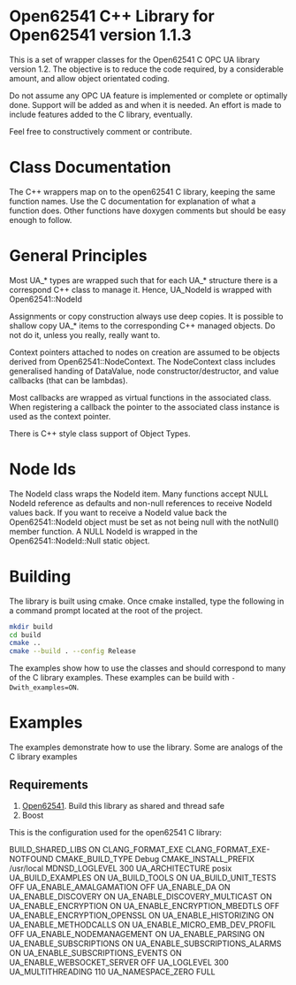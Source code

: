 # Open62541 C++ Library for Open62541 version 1.1.3

This is a set of wrapper classes for the Open62541 C OPC UA library version 1.2. The objective is to reduce the code 
required, by a considerable amount, and allow object orientated coding.

Do not assume any OPC UA feature is implemented or complete or optimally done. Support will be added as and when 
it is needed. An effort is made to include features added to the C library, eventually.

Feel free to constructively comment or contribute.

# Class Documentation

The C++ wrappers map on to the open62541 C library, keeping the same function names. Use the C documentation for explanation of what a function does. Other functions have doxygen comments but should be easy enough to follow.


# General Principles

Most UA_* types are wrapped such that for each UA_* structure there is a correspond C++ class to manage it. Hence,
UA_NodeId is wrapped with Open62541::NodeId

Assignments or copy construction always use deep copies. It is possible to shallow copy UA_* items to the 
corresponding C++ managed objects. Do not do it, unless you really, really want to.

Context pointers attached to nodes on creation are assumed to be objects derived from Open62541::NodeContext. The 
NodeContext class includes generalised handing of DataValue, node constructor/destructor, and value callbacks (that can be lambdas).

Most callbacks are wrapped as virtual functions in the associated class. When registering a callback the pointer to the associated class instance is used as the context pointer.

There is C++ style class support of Object Types.

# Node Ids

The NodeId class wraps the NodeId item. Many functions accept NULL NodeId reference as defaults and non-null references to receive NodeId values back. If you want to receive a NodeId value back the Open62541::NodeId object must be set as not being null with the notNull() member function. A NULL NodeId is wrapped in the Open62541::NodeId::Null static object.

# Building

The library is built using cmake. Once cmake installed, type the following in a command prompt located at the root of the project.
```bash
mkdir build
cd build
cmake ..
cmake --build . --config Release
```
The examples show how to use the classes and should correspond to many of the C 
library examples. These examples can be build with `-Dwith_examples=ON`.

# Examples

The examples demonstrate how to use the library.  Some are analogs of the C library examples

## Requirements

1.  [Open62541](https://github.com/open62541/open62541). Build this library as shared and thread safe
2.  Boost

This is the configuration used for the open62541 C library:

BUILD_SHARED_LIBS                 ON
 CLANG_FORMAT_EXE                 CLANG_FORMAT_EXE-NOTFOUND
 CMAKE_BUILD_TYPE                 Debug
 CMAKE_INSTALL_PREFIX             /usr/local
 MDNSD_LOGLEVEL                   300
 UA_ARCHITECTURE                  posix
 UA_BUILD_EXAMPLES                ON
 UA_BUILD_TOOLS                   ON
 UA_BUILD_UNIT_TESTS              OFF
 UA_ENABLE_AMALGAMATION           OFF
 UA_ENABLE_DA                     ON
 UA_ENABLE_DISCOVERY              ON
 UA_ENABLE_DISCOVERY_MULTICAST    ON
 UA_ENABLE_ENCRYPTION             ON
 UA_ENABLE_ENCRYPTION_MBEDTLS     OFF
 UA_ENABLE_ENCRYPTION_OPENSSL     ON
 UA_ENABLE_HISTORIZING            ON
 UA_ENABLE_METHODCALLS            ON
 UA_ENABLE_MICRO_EMB_DEV_PROFIL   OFF
 UA_ENABLE_NODEMANAGEMENT         ON
 UA_ENABLE_PARSING                ON
 UA_ENABLE_SUBSCRIPTIONS          ON
 UA_ENABLE_SUBSCRIPTIONS_ALARMS   ON
 UA_ENABLE_SUBSCRIPTIONS_EVENTS   ON
 UA_ENABLE_WEBSOCKET_SERVER       OFF
 UA_LOGLEVEL                      300
 UA_MULTITHREADING                110
 UA_NAMESPACE_ZERO                FULL
